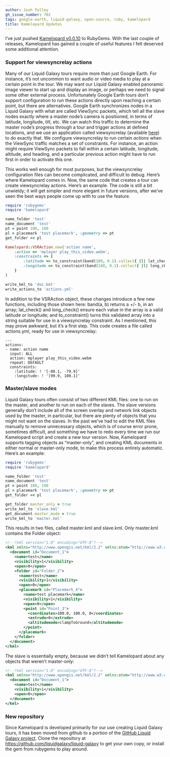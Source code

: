 ```yaml
---
author: Josh Tolley
gh_issue_number: 762
tags: google-earth, liquid-galaxy, open-source, ruby, kamelopard
title: Kamelopard Updates
---
```


I’ve just pushed [Kamelopard v0.0.10](https://rubygems.org/gems/kamelopard) to RubyGems. With the last couple of releases, Kamelopard has gained a couple of useful features I felt deserved some additional attention.

### Support for viewsyncrelay actions

Many of our Liquid Galaxy tours require more than just Google Earth. For instance, it’s not uncommon to want audio or video media to play at a certain point in the tour. We may want our Liquid Galaxy enabled panoramic image viewer to start up and display an image, or perhaps we need to signal some other external process. Unfortunately Google Earth tours don’t support configuration to run these actions directly upon reaching a certain point, but there are alternatives. Google Earth synchronizes nodes in a Liquid Galaxy with what are called ViewSync packets, which tell all the slave nodes exactly where a master node’s camera is positioned, in terms of latitude, longitude, tilt, etc. We can watch this traffic to determine the master node’s progress through a tour and trigger actions at defined locations, and we use an application called viewsyncrelay (available [here](http://code.google.com/p/liquid-galaxy/source/browse/gnu_linux/home/lg/bin/viewsyncrelay.pl)) to do exactly that. We configure viewsyncrelay to run certain *actions* when the ViewSync traffic matches a set of constraints. For instance, an action might require ViewSync packets to fall within a certain latitude, longitude, altitude, and heading, and a particular previous action might have to run first in order to activate this one.

This works well enough for most purposes, but the viewsyncrelay configuration files can become complicated, and difficult to debug. Here’s where Kamelopard comes in. Now, the same code that creates a tour can create viewsyncrelay actions. Here’s an example. The code is still a bit unwieldy; it will get simpler and more elegant in future versions, after we’ve seen the best ways people come up with to use the feature.

```ruby
require 'rubygems'
require 'kamelopard'

name_folder 'test'
name_document 'test'
pt = point 100, 100
pl = placemark 'test placemark', :geometry => pt
get_folder << pl

Kamelopard::VSRAction.new('action name',
    :action => 'mplayer play_this_video.webm',
    :constraints => {
        :latitude => to_constraint(band(100, 0.1).collect{ |l| lat_check(l) }),
        :longitude => to_constraint(band(100, 0.1).collect{ |l| long_check(l) }),
    }
)

write_kml_to 'doc.kml'
write_actions_to 'actions.yml'
```

In addition to the VSRAction object, these changes introduce a few new functions, including those shown here: band(a, b) returns a +/- b, in an array; lat_check() and long_check() ensure each value in the array is a valid latitude or longitude; and to_constraint() turns this validated array into a string suitable for use in a viewsyncrelay constraint. As I mentioned, this may prove awkward, but it’s a first step. This code creates a file called actions.yml, ready for use in viewsyncrelay:

```nohighlight
---
actions:
- name: action name
  input: ALL
  action: mplayer play_this_video.webm
  repeat: DEFAULT
  constraints:
    :latitude: ! '[-80.1, -79.9]'
    :longitude: ! '[99.9, 100.1]'
```

### Master/slave modes

Liquid Galaxy tours often consist of two different KML files: one to run on the master, and another to run on each of the slaves. The slave versions generally don’t include all of the screen overlay and network link objects used by the master, in particular, but there are plenty of objects that you might not want on the slaves. In the past we’ve had to edit the KML files manually to remove unnecessary objects, which is of course error prone, sometimes difficult, and something we have to redo every time we run our Kamelopard script and create a new tour version. Now, Kamelopard supports tagging objects as “master-only”, and creating KML documents in either normal or master-only mode, to make this process entirely automatic. Here’s an example:

```ruby
require 'rubygems'
require 'kamelopard'

name_folder 'test'
name_document 'test'
pt = point 100, 100
pl = placemark 'test placemark', :geometry => pt
get_folder << pl

get_folder.master_only = true
write_kml_to 'slave.kml'
get_document.master_mode = true
write_kml_to 'master.kml'
```

This results in two files, called master.kml and slave.kml. Only master.kml contains the Folder object:

```xml
<!--?xml version="1.0" encoding="UTF-8"?-->
<kml xmlns="http://www.opengis.net/kml/2.2" xmlns:atom="http://www.w3.org/2005/Atom" xmlns:gx="http://www.google.com/kml/ext/2.2" xmlns:kml="http://www.opengis.net/kml/2.2">
  <document id="Document_1">
    <name>test</name>
    <visibility>1</visibility>
    <open>0</open>
    <folder id="Folder_2">
      <name>test</name>
      <visibility>1</visibility>
      <open>0</open>
      <placemark id="Placemark_4">
        <name>test placemark</name>
        <visibility>1</visibility>
        <open>0</open>
        <point id="Point_3">
          <coordinates>100.0, 100.0, 0</coordinates>
          <extrude>0</extrude>
          <altitudemode>clampToGround</altitudemode>
        </point>
      </placemark>
    </folder>
  </document>
</kml>
```

The slave is essentially empty, because we didn’t tell Kamelopard about any objects that weren’t master-only:

```xml
<!--?xml version="1.0" encoding="UTF-8"?-->
<kml xmlns="http://www.opengis.net/kml/2.2" xmlns:atom="http://www.w3.org/2005/Atom" xmlns:gx="http://www.google.com/kml/ext/2.2" xmlns:kml="http://www.opengis.net/kml/2.2">
  <document id="Document_1">
    <name>test</name>
    <visibility>1</visibility>
    <open>0</open>
  </document>
</kml>
```

### New repository

Since Kamelopard is developed primarily for our use creating Liquid Galaxy tours, it has been moved from github to a portion of the [GitHub Liquid Galaxy project](https://github.com/liquidgalaxy/liquid-galaxy). Clone the repository at https://github.com/liquidgalaxy/liquid-galaxy to get your own copy, or install the gem from rubygems to play around.
